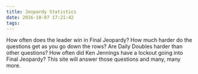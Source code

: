 ```yaml
---
title: Jeopardy Statistics
date: 2016-10-07 17:21:42
tags:
---
```

How often does the leader win in Final Jeopardy?
How much harder do the questions get as you go down the rows?
Are Daily Doubles harder than other questions?
How often did Ken Jennings have a lockout going into Final Jeopardy?
This site will answer those questions and many, many more.
